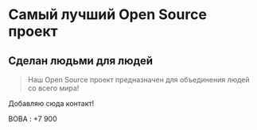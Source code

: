 # Самый лучший Open Source проект

## Сделан людьми для людей

> Наш Open Source проект предназначен для объединения людей со всего мира!

Добавляю сюда контакт! 

ВОВА : +7 900
